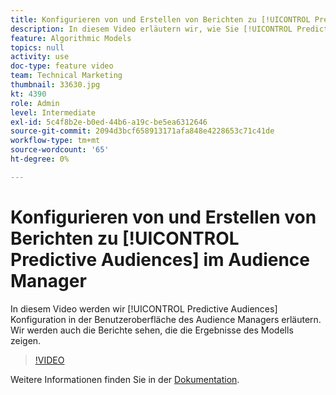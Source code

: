 ```yaml
---
title: Konfigurieren von und Erstellen von Berichten zu [!UICONTROL Predictive Audiences]
description: In diesem Video erläutern wir, wie Sie [!UICONTROL Predictive Audiences] Audience Manager-Benutzeroberfläche konfigurieren. Zeigen Sie die Berichte an, die die Ergebnisse des Modells zeigen.
feature: Algorithmic Models
topics: null
activity: use
doc-type: feature video
team: Technical Marketing
thumbnail: 33630.jpg
kt: 4390
role: Admin
level: Intermediate
exl-id: 5c4f8b2e-b0ed-44b6-a19c-be5ea6312646
source-git-commit: 2094d3bcf658913171afa848e4228653c71c41de
workflow-type: tm+mt
source-wordcount: '65'
ht-degree: 0%

---
```


# Konfigurieren von und Erstellen von Berichten zu [!UICONTROL Predictive Audiences] im Audience Manager

In diesem Video werden wir [!UICONTROL Predictive Audiences] Konfiguration in der Benutzeroberfläche des Audience Managers erläutern. Wir werden auch die Berichte sehen, die die Ergebnisse des Modells zeigen.

>[!VIDEO](https://video.tv.adobe.com/v/33630/?quality=12)

Weitere Informationen finden Sie in der [Dokumentation](https://experienceleague.adobe.com/docs/audience-manager/user-guide/features/algorithmic-models/predictive-audiences/predictive-audiences.html).
